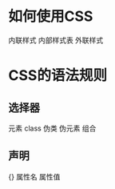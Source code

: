 # 如何使用CSS
  内联样式
  内部样式表
  外联样式

# CSS的语法规则
## 选择器
  元素
  class
  伪类
  伪元素
  组合
## 声明
  {}
  属性名
  属性值
